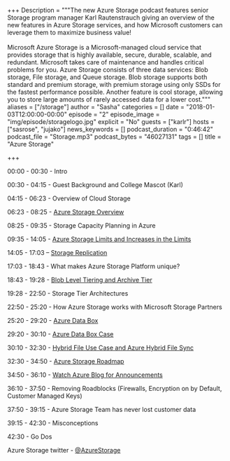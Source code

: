 ﻿+++
Description = """The new Azure Storage podcast features senior Storage program manager Karl Rautenstrauch giving an overview of the new features in Azure Storage services, 
and how Microsoft customers can leverage them to maximize business value! 
<br/><br/>
Microsoft Azure Storage is a Microsoft-managed cloud service that provides storage that is highly available, secure, durable, scalable, and redundant. 
Microsoft takes care of maintenance and handles critical problems for you. Azure Storage consists of three data services: Blob storage, File storage, and Queue storage. 
Blob storage supports both standard and premium storage, with premium storage using only SSDs for the fastest performance possible. 
Another feature is cool storage, allowing you to store large amounts of rarely accessed data for a lower cost."""
aliases = ["/storage"]
author = "Sasha"
categories = []
date = "2018-01-03T12:00:00-00:00"
episode = "2"
episode_image = "img/episode/storagelogo.jpg"
explicit = "No"
guests = ["karlr"]
hosts = ["sasrose", "jujako"]
news_keywords = []
podcast_duration = "0:46:42"
podcast_file = "Storage.mp3"
podcast_bytes = "46027131"
tags = []
title = "Azure Storage"


+++

00:00 - 00:30 - Intro

00:30 - 04:15 - Guest Background and College Mascot (Karl)

04:15 - 06:23 - Overview of Cloud Storage

06:23 - 08:25 - <a
href="https://azure.microsoft.com/en-us/services/storage/">Azure Storage
Overview</a>

08:25 - 09:35 - Storage Capacity Planning in Azure

09:35 - 14:05 - <a
href="https://azure.microsoft.com/en-us/blog/announcing-larger-higher-scale-storage-accounts/">Azure
Storage Limits and Increases in the Limits</a>

14:05 - 17:03 – <a
href="https://docs.microsoft.com/en-us/azure/storage/common/storage-redundancy">Storage
Replication</a>

17:03 - 18:43 - What makes Azure Storage Platform unique?

18:43 - 19:28 - <a
href="https://azure.microsoft.com/en-us/roadmap/azure-archive-storage-and-blob-level-tiering/">Blob
Level Tiering and Archive Tier</a>

19:28 - 22:50 - Storage Tier Architectures

22:50 - 25:20 - How Azure Storage works with Microsoft
Storage Partners

25:20 - 29:20 - <a
href="https://azure.microsoft.com/en-us/updates/azure-data-box-preview/">Azure
Data Box</a>

29:20 - 30:10 - <a
href="https://azure.microsoft.com/en-us/services/storage/databox/">Azure Data
Box Case</a>

30:10 - 32:30 - <a
href="https://azure.microsoft.com/en-us/resources/videos/azure-friday-hybrid-storage-with-azure-file-sync-langhout/">Hybrid
File Use Case and Azure Hybrid File Sync</a>

32:30 - 34:50 - <a
href="https://azure.microsoft.com/en-us/roadmap/?category=storage">Azure Storage
Roadmap</a> 

34:50 - 36:10 - <a
href="https://azure.microsoft.com/en-us/updates/?product=storage">Watch Azure
Blog for Announcements</a>

36:10 - 37:50 - Removing Roadblocks (Firewalls, Encryption
on by Default, Customer Managed Keys)

37:50 - 39:15 - Azure Storage Team has never lost customer
data

39:15 - 42:30 - Misconceptions

42:30 - Go Dos
 


Azure Storage twitter - <a href="https://twitter.com/azurestorage">@<span class=SpellE>AzureStorage</span></a>

